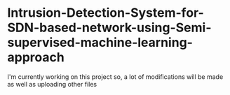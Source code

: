 # Intrusion-Detection-System-for-SDN-based-network-using-Semi-supervised-machine-learning-approach

I'm currently working on this project so, a lot of modifications will be made as well as uploading other files 
